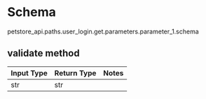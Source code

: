 # Schema
petstore_api.paths.user_login.get.parameters.parameter_1.schema

## validate method
Input Type | Return Type | Notes
------------ | ------------- | -------------
str | str |
